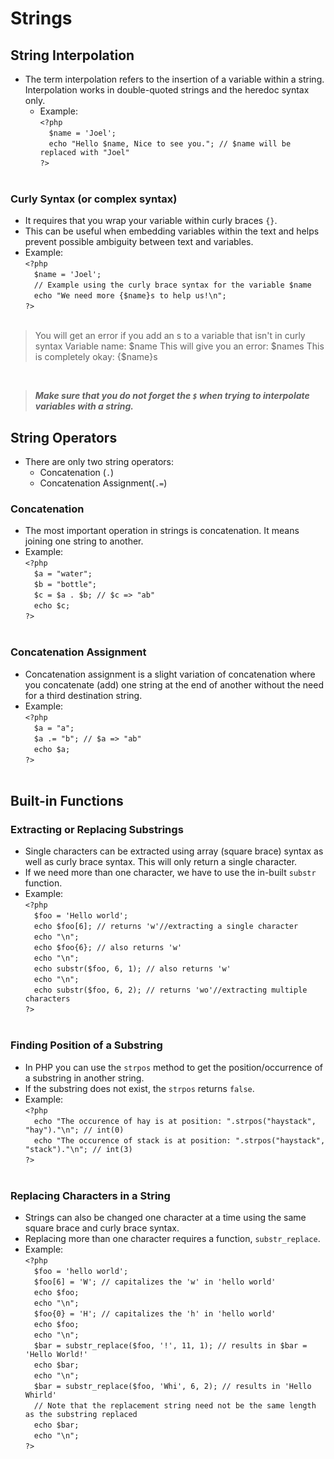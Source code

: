 # Strings
## String Interpolation
- The term interpolation refers to the insertion of a variable within a string. Interpolation works in double-quoted strings and the heredoc syntax only.
    - Example: <br/>
`<?php`<br/>
&emsp;`$name = 'Joel';`<br/>
&emsp;`echo "Hello $name, Nice to see you."; // $name will be replaced with "Joel"`<br/>
`?>`<br/><br/>

### Curly Syntax (or complex syntax)
-  It requires that you wrap your variable within curly braces `{}`.
- This can be useful when embedding variables within the text and helps prevent possible ambiguity between text and variables.
- Example: <br/>
`<?php`<br/>
&emsp;`$name = 'Joel';`<br/>
&emsp;`// Example using the curly brace syntax for the variable $name`<br/>
&emsp;`echo "We need more {$name}s to help us!\n";`<br/>
`?>`<br/><br/>
> You will get an error if you add an s to a variable that isn't in curly syntax
> Variable name: $name
> This will give you an error: $names
> This is completely okay: {$name}s
<br/>

> ***Make sure that you do not forget the `$` when trying to interpolate variables with a string.***

## String Operators
- There are only two string operators:
    - Concatenation (`.`)
    - Concatenation Assignment(`.=`)

### Concatenation
- The most important operation in strings is concatenation. It means joining one string to another.
- Example: <br/>
`<?php`<br/>
&emsp;`$a = "water";`<br/>
&emsp;`$b = "bottle";`<br/>
&emsp;`$c = $a . $b; // $c => "ab"`<br/>
&emsp;`echo $c;`<br/>
`?>`<br/><br/>

### Concatenation Assignment
- Concatenation assignment is a slight variation of concatenation where you concatenate (add) one string at the end of another without the need for a third destination string.
- Example: <br/>
`<?php`<br/>
&emsp;`$a = "a";`<br/>
&emsp;`$a .= "b"; // $a => "ab"`<br/>
&emsp;`echo $a;`<br/>
`?>`<br/><br/>

## Built-in Functions
### Extracting or Replacing Substrings
- Single characters can be extracted using array (square brace) syntax as well as curly brace syntax. This will only return a single character.
- If we need more than one character, we have to use the in-built `substr` function.
- Example: <br/>
`<?php`<br/>
&emsp;`$foo = 'Hello world';`<br/>
&emsp;`echo $foo[6]; // returns 'w'//extracting a single character`<br/>
&emsp;`echo "\n";`<br/>
&emsp;`echo $foo{6}; // also returns 'w'`<br/>
&emsp;`echo "\n";`<br/>
&emsp;`echo substr($foo, 6, 1); // also returns 'w'`<br/>
&emsp;`echo "\n";`<br/>
&emsp;`echo substr($foo, 6, 2); // returns 'wo'//extracting multiple characters`<br/>
`?>`<br/><br/>

### Finding Position of a Substring
- In PHP you can use the `strpos` method to get the position/occurrence of a substring in another string.
- If the substring does not exist, the `strpos` returns `false`.
- Example: <br/>
`<?php`<br/>
&emsp;`echo "The occurence of hay is at position: ".strpos("haystack", "hay")."\n"; // int(0)`<br/>
&emsp;`echo "The occurence of stack is at position: ".strpos("haystack", "stack")."\n"; // int(3)`<br/>
`?>`<br/><br/>

### Replacing Characters in a String
- Strings can also be changed one character at a time using the same square brace and curly brace syntax.
- Replacing more than one character requires a function, `substr_replace`.
- Example:<br/>
`<?php`<br/>
 &emsp;`$foo = 'hello world';`<br/>
 &emsp;`$foo[6] = 'W'; // capitalizes the 'w' in 'hello world'`<br/>
 &emsp;`echo $foo;`<br/>
 &emsp;`echo "\n";`<br/>
 &emsp;`$foo{0} = 'H'; // capitalizes the 'h' in 'hello world'`<br/>
 &emsp;`echo $foo;`<br/>
 &emsp;`echo "\n";`<br/>
 &emsp;`$bar = substr_replace($foo, '!', 11, 1); // results in $bar = 'Hello World!'`<br/>
 &emsp;`echo $bar;`<br/>
 &emsp;`echo "\n";`<br/>
 &emsp;`$bar = substr_replace($foo, 'Whi', 6, 2); // results in 'Hello Whirld'`<br/>
 &emsp;`// Note that the replacement string need not be the same length as the substring replaced`<br/>
 &emsp;`echo $bar;`<br/>
 &emsp;`echo "\n";`<br/>
`?>`<br/><br/>